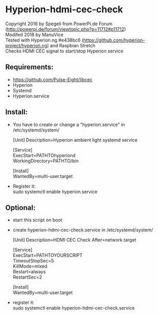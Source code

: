 # Hyperion-hdmi-cec-check 
Copyright 2016 by Spegeli from PowerPi.de Forum (http://powerpi.de/forum/viewtopic.php?p=11712#p11712)  
Modifed 2018 by ManuVice  
Tested with Hyperion.ng #e438bc6 (https://github.com/hyperion-project/hyperion.ng) and Raspbian Stretch  
Checks HDMI CEC signal to start/stop Hyperion service 

## Requirements:
- https://github.com/Pulse-Eight/libcec
- Hyperion
- Systemd
- Hyperion.service

## Install:

- You have to create or change a "hyperion.service" in /etc/systemd/system/  

  [Unit]
  Description=Hyperion ambient light systemd service  

  [Service]  
  ExecStart=PATHTOhyperiond  
  WorkingDirectory=PATHTO/bin  

  [Install]  
  WantedBy=multi-user.target
  
- Register it:  
    sudo systemctl enable hyperion.service  
    
## Optional:

- start this script on boot  
- create hyperion-hdmi-cec-check.service in /etc/systemd/system/  

  [Unit]
  Description=HDMI CEC Check
  After=network.target

  [Service]  
  ExecStart=PATHTOYOURSCRIPT  
  TimeoutStopSec=5  
  KillMode=mixed  
  Restart=always  
  RestartSec=2  
  
  [Install]  
  WantedBy=multi-user.target
  
- register it:  
  sudo systemctl enable hyperion-hdmi-cec-check.service
